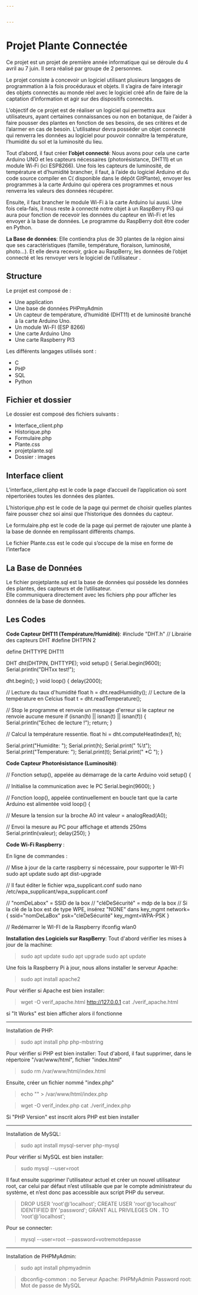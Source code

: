 ```yaml
---


---
```


<h1 id="projet-plante-connectée">Projet Plante Connectée</h1>
<p>Ce projet est un projet de première année informatique qui se déroule du 4 avril au 7 juin. Il sera réalisé par groupe de 2 personnes.</p>
<p>Le projet consiste à concevoir un logiciel utilisant plusieurs langages de programmation à la fois procéduraux et objets. Il s’agira de faire interagir des objets connectés au monde réel avec le logiciel créé afin de faire de la captation d’information et agir sur des dispositifs connectés.</p>
<p>L’objectif de ce projet est de réaliser un logiciel qui permettra aux utilisateurs, ayant certaines connaissances ou non en botanique, de l’aider à faire pousser des plantes en fonction de ses besoins, de ses critères et de l’alarmer en cas de besoin. L’utilisateur devra posséder un objet connecté qui renverra les données au logiciel pour pouvoir connaître la température, l’humidité du sol et la luminosité du lieu.</p>
<p>Tout d’abord, il faut créer <strong>l’objet connecté</strong>: Nous avons pour cela une carte Arduino UNO et les capteurs nécessaires (photorésistance, DHT11) et un module Wi-Fi (ici ESP8266). Une fois les capteurs de luminosité, de température et d’humidité brancher, il faut, à l’aide du logiciel Arduino et du code source compiler en C( disponible dans le dépôt GitPlante), envoyer les programmes à la carte Arduino qui opérera ces programmes et nous renverra les valeurs des données récupérer.</p>
<p>Ensuite, il faut brancher le module Wi-Fi à la carte Arduino lui aussi. Une fois cela-fais, il nous reste à connecté notre objet à un RaspBerry Pi3 qui aura pour fonction de recevoir les données du capteur en Wi-Fi et les envoyer à la base de données. Le programme du RaspBerry doit être coder en Python.</p>
<p><strong>La Base de données</strong>: Elle contiendra plus de 30 plantes de la région ainsi que ses caractéristiques (famille, température, floraison, luminosité, photo…). Et elle devra recevoir, grâce au RaspBerry, les données de l’objet connecté et les renvoyer vers le logiciel de l’utilisateur .</p>
<h2 id="structure">Structure</h2>
<p>Le projet est composé de :</p>
<ul>
<li>Une application</li>
<li>Une base de données PHPmyAdmin</li>
<li>Un capteur de température, d’humidité (DHT11) et de luminosité branché à la carte Arduino Uno.</li>
<li>Un module Wi-FI (ESP 8266)</li>
<li>Une carte Arduino Uno</li>
<li>Une carte Raspberry PI3</li>
</ul>
<p>Les différents langages utilisés sont :</p>
<ul>
<li>C</li>
<li>PHP</li>
<li>SQL</li>
<li>Python</li>
</ul>
<h2 id="fichier-et-dossier">Fichier et dossier</h2>
<p>Le dossier est composé des fichiers suivants :</p>
<ul>
<li>Interface_client.php</li>
<li>Historique.php</li>
<li>Formulaire.php</li>
<li>Plante.css</li>
<li>projetplante.sql</li>
<li>Dossier : images</li>
</ul>
<h2 id="interface-client">Interface client</h2>
<p>L’interface_client.php est le code la page d’accueil de l’application où sont répertoriées toutes les données des plantes.</p>
<p>L’historique.php est le code de la page qui permet de choisir quelles plantes faire pousser chez soi ainsi que l’historique des données du capteur.</p>
<p>Le formulaire.php est le code de la page qui permet de rajouter une plante à la base de donnée en remplissant différents champs.</p>
<p>Le fichier Plante.css est le code qui s’occupe de la mise en forme de l’interface</p>
<h2 id="la-base-de-données">La Base de Données</h2>
<p>Le fichier projetplante.sql est la base de données qui possède les données des plantes, des capteurs et de l’utilisateur.<br>
Elle communiquera directement avec les fichiers php pour afficher les données de la base de données.</p>
<h2 id="codes">Les Codes</h2>
<p><strong>Code Capteur DHT11 (Température/Humidité)</strong>: #include "DHT.h"   // Librairie des capteurs DHT
#define DHTPIN 2   

define DHTTYPE DHT11  

DHT dht(DHTPIN, DHTTYPE); 
void setup() {
  Serial.begin(9600); 
  Serial.println("DHTxx test!");
 
  dht.begin();
}
void loop() {
  delay(2000);

  // Lecture du taux d'humidité
  float h = dht.readHumidity();
  // Lecture de la température en Celcius
  float t = dht.readTemperature();
  
  // Stop le programme et renvoie un message d'erreur si le capteur ne renvoie aucune mesure
  if (isnan(h) || isnan(t) || isnan(f)) {
    Serial.println("Echec de lecture !");
    return;
  }

  // Calcul la température ressentie.
  float hi = dht.computeHeatIndex(f, h);
  
  Serial.print("Humidite: "); 
  Serial.print(h);
  Serial.print(" %\t");
  Serial.print("Temperature: "); 
  Serial.print(t);
  Serial.print(" *C ");
}</p>

<strong>Code Capteur Photorésistance (Luminosité)</strong>:

// Fonction setup(), appelée au démarrage de la carte Arduino
void setup() {

  // Initialise la communication avec le PC
  Serial.begin(9600);
}

// Fonction loop(), appelée continuellement en boucle tant que la carte Arduino est alimentée
void loop() {
  
  // Mesure la tension sur la broche A0
  int valeur = analogRead(A0);
  
  // Envoi la mesure au PC pour affichage et attends 250ms
  Serial.println(valeur);
  delay(250);
}

<strong>Code Wi-Fi Raspberry </strong>:

En ligne de commandes :

// Mise à jour de la carte raspberry si nécessaire, pour supporter le WI-FI
sudo apt update
sudo apt dist-upgrade


// Il faut éditer le fichier wpa_supplicant.conf
sudo nano /etc/wpa_supplicant/wpa_supplicant.conf

// "nomDeLabox" = SSID de la box
// "cléDeSécurité" = mdp de la box
// Si la clé de la box est de type WPE, insérez "NONE" dans key_mgmt
network={
    ssid="nomDeLaBox"
    psk="cléDeSécurité"
    key_mgmt=WPA-PSK
}

// Redémarrer le WI-FI de la Raspberry
ifconfig wlan0

</p>

<p><strong>Installation des Logiciels sur RaspBerry</strong>:
  Tout d'abord vérifier les mises à jour de la machine:

> sudo apt update
> sudo apt upgrade
> sudo apt update

Une fois la Raspberry Pi à jour, nous allons installer le serveur Apache:

> sudo apt install apache2

Pour vérifier si Apache est bien installer: 

> wget -O verif_apache.html http://127.0.0.1
> cat ./verif_apache.html

si "It Works" est bien afficher alors il fonctionne

------------------------------------------------------------------------------------------------------

Installation de PHP: 

> sudo apt install php php-mbstring

Pour vérifier si PHP est bien installer:
Tout d'abord, il faut supprimer, dans le répertoire "/var/www/html",  fichier "index.html"

> sudo rm /var/www/html/index.html

Ensuite, créer un fichier nommé "index.php"

> echo "<?php phpinfo(); ?>" > /var/www/html/index.php 

> wget -O verif_index.php
> cat ./verif_index.php

Si "PHP Version" est inscrit alors PHP est bien installer

------------------------------------------------------------------------------------------------------

Installation de MySQL: 

> sudo apt install mysql-server php-mysql

Pour vérifier si MySQL est bien installer:

> sudo mysql --user=root

Il faut ensuite supprimer l'utilisateur actuel et créer un nouvel utilisateur root,
car celui par défaut n’est utilisable que par le compte administrateur du système,
et n’est donc pas accessible aux script PHP du serveur.

> DROP USER 'root'@'localhost';
> CREATE USER 'root'@'localhost' IDENTIFIED BY 'password';
> GRANT ALL PRIVILEGES ON *.* TO 'root'@'localhost';

Pour se connecter: 

> mysql --user=root --password=votremotdepasse

-----------------------------------------------------------------------------------------------------

Installation de PHPMyAdmin: 

> sudo apt install phpmyadmin

> dbconfig-common : no
> Serveur Apache: PHPMyAdmin
> Password root: Mot de passe de MySQL
</p>

